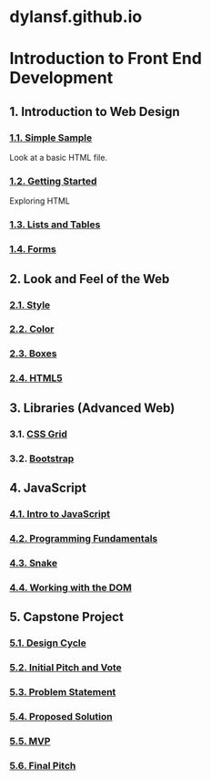 # dylansf.github.io

# Introduction to Front End Development

## 1. Introduction to Web Design

### [1.1. Simple Sample](https://github.com/dylansf/dylansf.github.io/tree/master/010_simple_sample)
Look at a basic HTML file.  
### [1.2. Getting Started](https://github.com/dylansf/dylansf.github.io/tree/master/020_getting_started)
Exploring HTML
### [1.3. Lists and Tables](https://github.com/dylansf/dylansf.github.io/tree/master/030_lists_tables)
### [1.4. Forms](https://github.com/dylansf/dylansf.github.io/tree/master/035_forms)

## 2. Look and Feel of the Web

### [2.1. Style](https://github.com/dylansf/dylansf.github.io/tree/master/040_style)
### [2.2. Color](https://github.com/dylansf/dylansf.github.io/tree/master/050_Color)
### [2.3. Boxes](https://github.com/dylansf/dylansf.github.io/tree/master/080_Boxes)
### [2.4. HTML5](https://github.com/dylansf/dylansf.github.io/tree/master/090_HTML5)

## 3. Libraries (Advanced Web)

### 3.1. [CSS Grid](https://github.com/dylansf/dylansf.github.io/tree/master/095_cssgrid)
### 3.2. [Bootstrap](https://github.com/dylansf/dylansf.github.io/tree/master/100_bootstrap)

## 4. JavaScript

### [4.1. Intro to JavaScript]()
### [4.2. Programming Fundamentals]()
### [4.3. Snake]()
### [4.4. Working with the DOM]()

## 5. Capstone Project

### [5.1. Design Cycle]()
### [5.2. Initial Pitch and Vote]()
### [5.3. Problem Statement]()
### [5.4. Proposed Solution]()
### [5.5. MVP]()
### [5.6. Final Pitch]()
